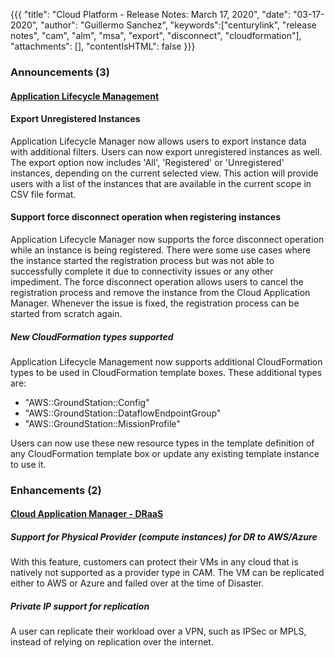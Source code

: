 {{{
"title": "Cloud Platform - Release Notes: March 17, 2020",
"date": "03-17-2020",
"author": "Guillermo Sanchez",
"keywords":["centurylink", "release notes", "cam", "alm", "msa", "export", "disconnect", "cloudformation"],
"attachments": [],
"contentIsHTML": false
}}}

### Announcements (3)

#### [Application Lifecycle Management](https://www.ctl.io/cloud-application-manager/application-lifecycle-management/)

#### Export Unregistered Instances

Application Lifecycle Manager now allows users to export instance data with additional filters.  Users can now export unregistered instances as well. The export option now includes 'All', 'Registered' or 'Unregistered' instances, depending on the current selected view.  This action will provide users with a list of the instances that are available in the current scope in CSV file format.

#### Support force disconnect operation when registering instances

Application Lifecycle Manager now supports the force disconnect operation while an instance is being registered. There were some use cases where the instance started the registration process but was not able to successfully complete it due to connectivity issues or any other impediment. The force disconnect operation allows users to cancel the registration process and remove the instance from the Cloud Application Manager. Whenever the issue is fixed, the registration process can be started from scratch again.

##### New CloudFormation types supported

Application Lifecycle Management now supports additional CloudFormation types to be used in CloudFormation template boxes. These additional types are:

* "AWS::GroundStation::Config"
* "AWS::GroundStation::DataflowEndpointGroup"
* "AWS::GroundStation::MissionProfile"

Users can now use these new resource types in the template definition of any CloudFormation template box or update any existing template instance to use it.

### Enhancements (2)

#### [Cloud Application Manager - DRaaS](https://www.ctl.io/managed-services/disaster-recovery/)

##### Support for Physical Provider (compute instances) for DR to AWS/Azure

With this feature, customers can protect their VMs in any cloud that is natively not supported as a provider type in CAM. The VM can be replicated either to AWS or Azure and failed over at the time of Disaster.

##### Private IP support for replication

A user can replicate their workload over a VPN, such as IPSec or MPLS, instead of relying on replication over the internet.
